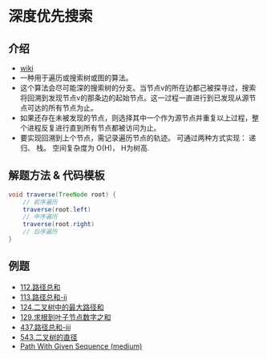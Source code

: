 # 深度优先搜索

## 介绍

* [wiki](https://zh.wikipedia.org/wiki/%E6%B7%B1%E5%BA%A6%E4%BC%98%E5%85%88%E6%90%9C%E7%B4%A2)
* 一种用于遍历或搜索树或图的算法。
* 这个算法会尽可能深的搜索树的分支。当节点v的所在边都己被探寻过，搜索将回溯到发现节点v的那条边的起始节点。这一过程一直进行到已发现从源节点可达的所有节点为止。
* 如果还存在未被发现的节点，则选择其中一个作为源节点并重复以上过程，整个进程反复进行直到所有节点都被访问为止。
* 要实现回溯到上个节点，需记录遍历节点的轨迹。 可通过两种方式实现： 递归、 栈。 空间复杂度为 O(H)， H为树高.

## 解题方法 & 代码模板

``` java
void traverse(TreeNode root) {
    // 前序遍历
    traverse(root.left)
    // 中序遍历
    traverse(root.right)
    // 后序遍历
}
```

## 例题

* [112.路径总和](./112.路径总和.java)
* [113.路径总和-ii](./113.路径总和-ii.java)
* [124.二叉树中的最大路径和](./124.二叉树中的最大路径和.java)
* [129.求根到叶子节点数字之和](./129.求根到叶子节点数字之和.java)
* [437.路径总和-iii](./437.路径总和-iii.java)
* [543.二叉树的直径](./543.二叉树的直径.java)
* [Path With Given Sequence (medium)](./Path&#32;With&#32;Given&#32;Sequence&#32;(medium).java)

<!-- * [112. 路径总和](https://leetcode-cn.com/problems/path-sum/description/)
* [113. 路径总和 II](https://leetcode-cn.com/problems/path-sum-ii/)
* [124. 二叉树中的最大路径和](https://leetcode-cn.com/problems/binary-tree-maximum-path-sum/)
* [129. 求根到叶子节点数字之和](https://leetcode-cn.com/problems/sum-root-to-leaf-numbers/)
* [437. 路径总和 III](https://leetcode-cn.com/problems/path-sum-iii/description/)
* [543. 二叉树的直径](https://leetcode-cn.com/problems/diameter-of-binary-tree/) -->
